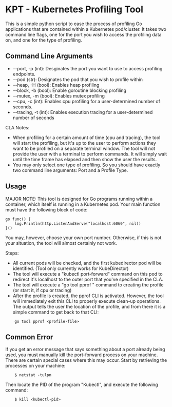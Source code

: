 # KPT - Kubernetes Profiling Tool

This is a simple python script to ease the process of profiling Go applications that are contained within a Kubernetes pod/cluster. It takes two command line flags, one for the port you wish to access the profiling data on, and one for the type of profiling. 

## Command Line Arguments
- --port, -p (int): Desginates the port you want to use to access profiling endpoints. 
- --pod (str): Designates the pod that you wish to profile within
- --heap, -H (bool): Enables heap profiling
- --block, -b (bool): Enable goroutine blocking profiling
- --mutex, -m (bool): Enables mutex profiling
- --cpu, -c (int): Enables cpu profiling for a user-determined number of seconds.
- --tracing, -t (int): Enables execution tracing for a user-determined number of seconds

CLA Notes:
- When profiling for a certain amount of time (cpu and tracing), the tool will start the profiling, but it's up to the user to perform actions they want to be profiled on a separate terminal window. The tool will not provide the user with a terminal to perform commands. It will simply wait until the time frame has elapsed and then show the user the results.
- You may only select one type of profiling. So you should have exactly two command line arguments: Port and a Profile Type.

## Usage
 MAJOR NOTE: This tool is designed for Go programs running within a container, which itself is running in a Kubernetes pod. Your main function must have the following block of code:
```
go func() {
	log.Println(http.ListenAndServe("localhost:6060", nil))
}()
```
You may, however, choose your own port number. Otherwise, if this is not your situation, the tool will almost certainly not work.

Steps:
- All current pods will be checked, and the first kubedirector pod will be identified. (Tool only currently works for KubeDirector)
- The tool will execute a "kubectl port-forward" command on this pod to redirect it's localhost to the outer port that you've specified in the CLA. 
- The tool will execute a "go tool pprof <profile-endpoint>" command to creating the profile (or start it, if cpu or tracing) 
- After the profile is created, the pprof CLI is activated. However, the tool will immediately exit this CLI to properly execute clean-up operations. The output tells the user the location of the profile, and from there it is a simple command to get back to that CLI:
``` 
    go tool pprof <profile-file>
```


## Common Error
If you get an error message that says something about a port already being used, you must manually kill the port-forward process on your machine. There are certain special cases where this may occur. Start by retrieving the processes on your machine:
```
    $ netstat -tulpn
```
Then locate the PID of the program "Kubectl", and execute the following command:
```
    $ kill <kubectl-pid>
```
